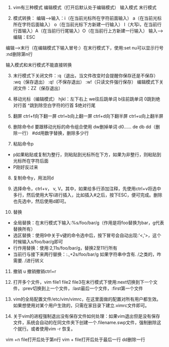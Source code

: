 1. vim有三种模式
     编辑模式（打开后默认处于编辑模式）
       输入模式
       末行模式

2. 模式转换：
     编辑-->输入：i（在当前光标所在字符前面输入） a（在当前光标所在字符后面输入） o（在当前光标下方新建一行输入） I（大写i，在当前行行首输入）A（在当前行行尾输入）O（在当前行上方新建一行输入）
       输入-->编辑：ESC

编辑-->末行（在编辑模式下输入冒号:）在末行模式下，使用:set nu可以显示行号  :nd删除第n行

输入模式和末行模式不能直接转换

3. 末行模式下关闭文件：:q（退出，当文件改变时会提醒你保存还是不保存） :wq（保存退出） :q!（不保存退出） :w!（只读文件强行保存）
编辑模式下关闭文件：ZZ（保存退出）

4. 移动光标（编辑模式）
hjkl：左下右上  we往后跳单词 b往前跳单词 0跳到绝对行首 ^跳到除空白字符的行首 $绝对行尾

5. 翻屏
ctrl+f向下翻一屏  ctrl+b向上翻一屏
ctrl+d向下翻半屏 ctrl+u向上翻半屏

6. 删除命令d
要跟移动光标的命令组合使用  dw删掉单词 d0……  de db dd（删除一行） #dd用数字替换，删除多少行

7. 粘贴命令p
- p如果粘贴或复制为整行，则粘贴到光标所在下方，如果为非整行，则粘贴到光标所在字符后面
- P刚好反过来

8. 复制命令y，用法同d

9. 选择命令，ctrl+v， v, V。其中，如果给多行添加注释，先使用ctrl+v将选中多行，然后使用大写i进行插入，比如插入#之后，按下ESC，便可完成。删除也先选中，然后使用d即可。

10. 替换
- 全局替换：在末行模式下输入:%s/foo/bar/g（作用是将foo替换为bar，g代表替换所有）
- 选区替换：使用9中关于v键的命令选中后，按下冒号会自动出现:'<,'>，这个时候输入s/foo/bar/g即可
- 行作用替换：使用:2,11s/foo/bar/g，替换2至11行所有
- 当前行与接下来两行替换：:.,+2s/foo/bar/g
如果字符串中含有. /之类的，咋需要\. \/进行转义

11. 撤销 u 撤销撤销ctrl+r

12. 打开多个文件，vim file1 file2 file3在末行模式下使用:next切换到下一个文件，:prev切换到上一个文件，:last最后一个文件，:first第一个文件

13. vim的全局配置文件/etc/vim/vimrc，在这里面做的配置对所有用户都生效。如果想使用对某个用户生效的，只需在家目录下建立.vimrc文件即可。

14. 关于vim的进程强制退出没有保存文件如何处理：如果vim退出但是没有保存文件，系统会自动的在同文件夹下创建一个.filename.swp文件，强制删除这个就行。或者使用vim -r 恢复。


vim +n file打开后处于第n行
vim + file打开后处于最后一行
dd删除一行













